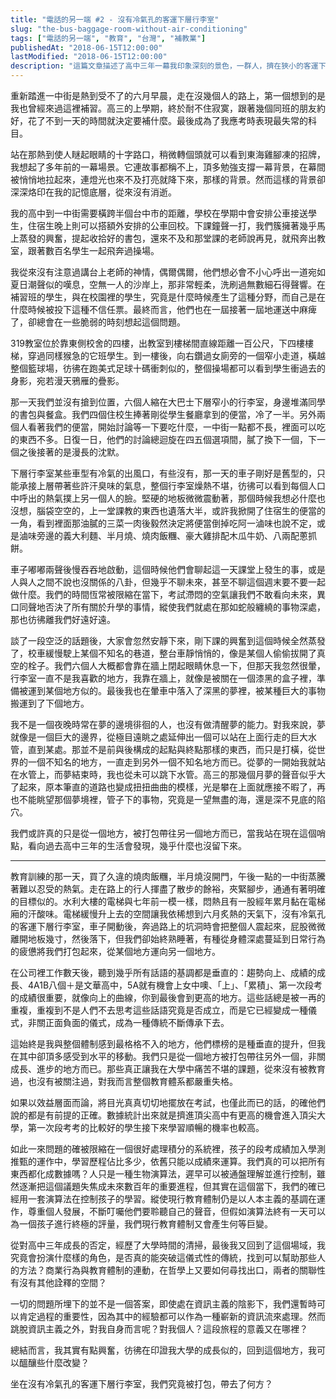 ```yaml
---
title: "電話的另一端 #2 - 沒有冷氣孔的客運下層行李室"
slug: "the-bus-baggage-room-without-air-conditioning"
tags: ["電話的另一端", "教育", "台灣", "補教業"]
publishedAt: "2018-06-15T12:00:00"
lastModified: "2018-06-15T12:00:00"
description: "這篇文章描述了高中三年一幕我印象深刻的景色，一群人，擠在狹小的客運下層行李室，被水平地從文華高中載運到水利大樓，在那裡，我們期望著垂直的提升。然而真的是如此嗎？我們究竟被打包去了何方"
---
```


重新踏進一中街是熱到受不了的六月早晨，走在沒幾個人的路上，第一個想到的是我也曾經來過這裡補習。高三的上學期，終於耐不住寂寞，跟著幾個同班的朋友約好，花了不到一天的時間就決定要補什麼。最後成為了我應考時表現最失常的科目。

站在那熱到使人瞇起眼睛的十字路口，稍微轉個頭就可以看到東海雞腳凍的招牌，我想起了多年前的一幕場景。它連故事都稱不上，頂多勉強支撐一幕背景，在幕間被悄悄地拉起來，連燈光也來不及打亮就降下來，那樣的背景。然而這樣的背景卻深深烙印在我的記憶底層，從來沒有消逝。

我的高中到一中街需要橫跨半個台中市的距離，學校在學期中會安排公車接送學生，住宿生晚上則可以搭額外安排的公車回校。下課鐘聲一打，我們簇擁著幾乎馬上蒸發的興奮，提起收拾好的書包，還來不及和那堂課的老師說再見，就飛奔出教室，跟著數百名學生一起飛奔過操場。

我從來沒有注意過講台上老師的神情，偶爾偶爾，他們想必會不小心呼出一道宛如夏日潮聲似的嘆息，空無一人的沙岸上，那非常輕柔，洗刷過無數細石得聲響。在補習班的學生，與在校園裡的學生，究竟是什麼時候產生了這種分野，而自己是在什麼時候被投下這種不信任票。最終而言，他們也在一屆接著一屆地運送中麻痺了，卻總會在一些脆弱的時刻想起這個問題。

319教室位於靠東側校舍的四樓，出教室到樓梯間直線距離一百公尺，下四樓樓梯，穿過同樣猴急的它班學生。到一樓後，向右鑽過女廁旁的一個窄小走道，橫越整個籃球場，彷彿在跑美式足球十碼衝刺似的，整個操場都可以看到學生衝過去的身影，宛若漫天鴉雁的疊影。

那一天我們並沒有搶到位置，六個人縮在大巴士下層窄小的行李室，身邊堆滿同學的書包與餐盒。我們四個住校生捧著剛從學生餐廳拿到的便當，冷了一半。另外兩個人看著我們的便當，開始討論等一下要吃什麼，一中街一點都不長，裡面可以吃的東西不多。日復一日，他們的討論總迴旋在四五個選項間，膩了換下一個，下一個之後接著的是漫長的沈默。

下層行李室某些車型有冷氣的出風口，有些沒有，那一天的車子剛好是舊型的，只能承接上層帶著些許汗臭味的氣息，整個行李室燥熱不堪，彷彿可以看到每個人口中呼出的熱氣撲上另一個人的臉。堅硬的地板微微震動著，那個時候我想必什麼也沒想，腦袋空空的，上一堂課教的東西也遺落大半，或許我掀開了住宿生的便當的一角，看到裡面那油膩的三菜一肉後毅然決定將便當倒掉吃阿一滷味也說不定，或是滷味旁邊的義大利麵、半月燒、燒肉飯糰、豪大雞排配木瓜牛奶、八兩配蔥抓餅。

車子嘟嘟兩聲後慢吞吞地啟動，這個時候他們會聊起這一天課堂上發生的事，或是人與人之間不說也沒關係的八卦，但幾乎不聊未來，甚至不聊這個週末要不要一起做什麼。我們的時間恆常被限縮在當下，考試滯悶的空氣讓我們不敢看向未來，異口同聲地否決了所有關於升學的事情，縱使我們就處在那如蛇般纏繞的事物深處，那也彷彿離我們好遠好遠。

談了一段空泛的話題後，大家會忽然安靜下來，剛下課的興奮到這個時候全然蒸發了，校車緩慢駛上某個不知名的巷道，整台車靜悄悄的，像是某個人偷偷拔開了真空的栓子。我們六個人大概都會靠在牆上閉起眼睛休息一下，但那天我忽然很暈，行李室一直不是我喜歡的地方，我靠在牆上，就像是被關在一個漆黑的盒子裡，準備被運到某個地方似的。最後我也在暈車中落入了深黑的夢裡，被某種巨大的事物搬運到了下個地方。

我不是一個夜晚時常在夢的邊境徘徊的人，也沒有做清醒夢的能力。對我來說，夢就像是一個巨大的邊界，從極目遠眺之處延伸出一個可以站在上面行走的巨大水管，直到某處。那並不是前與後構成的起點與終點那樣的東西，而只是打橫，從世界的一個不知名的地方，一直走到另外一個不知名地方而已。從夢的一開始我就站在水管上，而夢結束時，我也從未可以跳下水管。高三的那幾個月夢的聲音似乎大了起來，原本筆直的道路也變成扭扭曲曲的模樣，光是攀在上面就應接不暇了，再也不能眺望那個夢境裡，管子下的事物，究竟是一望無盡的海，還是深不見底的陷穴。

我們或許真的只是從一個地方，被打包帶往另一個地方而已，當我站在現在這個哨點，看向過去高中三年的生活會發現，幾乎什麼也沒留下來。

* * * 

教育訓練的那一天，買了久違的燒肉飯糰，半月燒沒開門，午後一點的一中街蒸騰著難以忍受的熱氣。走在路上的行人揮盡了散步的餘裕，夾緊腳步，通通有著明確的目標似的。水利大樓的電梯與七年前一模一樣，悶熱且有一股經年累月黏在電梯廂的汗酸味。電梯緩慢升上去的空間讓我依稀想到六月炙熱的天氣下，沒有冷氣孔的客運下層行李室，車子開動後，奔過路上的坑洞時會把整個人震起來，屁股微微離開地板幾寸，然後落下，但我們卻始終熟睡著，有種從身體深處蔓延到日常行為的疲憊將我們打包起來，從某個地方運向另一個地方。

在公司裡工作數天後，聽到幾乎所有話語的基調都是垂直的：趨勢向上、成績的成長、4A1B八個＋是文華高中，5A就有機會上女中噢、「上」、「累積」、第一次段考的成績很重要，就像向上的曲線，你到最後會到更高的地方。這些話總是被一再的重複，重複到不是人們不去思考這些話語究竟是否成立，而是它已經變成一種儀式，非關正面負面的儀式，成為一種傳統不斷傳承下去。

這始終是我與整個體制感到最格格不入的地方，他們標榜的是種垂直的提升，但我在其中卻頂多感受到水平的移動。我們只是從一個地方被打包帶往另外一個，非關成長、進步的地方而已。那些真正讓我在大學中痛苦不堪的課題，從來沒有被教育過，也沒有被關注過，對我而言整個教育體系都嚴重失格。

如果以效益層面而論，將目光真真切切地擺放在考試，也僅此而已的話，的確他們說的都是有前提的正確。數據統計出來就是擠進頂尖高中有更高的機會進入頂尖大學，第一次段考考的比較好的學生接下來學習順暢的機率也較高。

如此一來問題的確被限縮在一個很好處理積分的系統裡，孩子的段考成績加入學測推甄的運作中，學習歷程佔比多少，依舊只能以成績來運算。我們真的可以把所有東西都化成數據嗎？人只是一種生物演算法，遲早可以被通盤理解並進行控制，雖然逐漸把這個議題失焦成未來數百年的重要進程，但其實在這個當下，我們的確已經用一套演算法在控制孩子的學習。縱使現行教育體制仍是以人本主義的基調在運作，尊重個人發展，不斷叮囑他們要聆聽自己的聲音，但假如演算法終有一天可以為一個孩子進行終極的評量，我們現行教育體制又會產生何等巨變。

從對高中三年成長的否定，經歷了大學時間的清掃，最後我又回到了這個場域，我究竟會扮演什麼樣的角色，是否真的能突破這儀式性的傳統，找到可以幫助那些人的方法？商業行為與教育體制的連動，在哲學上又要如何尋找出口，兩者的關聯性有沒有其他詮釋的空間？

一切的問題所埋下的並不是一個答案，即使處在資訊主義的陰影下，我們還暫時可以肯定過程的重要性，因為其中的經驗都可以作為一種嶄新的資訊流來處理。然而跳脫資訊主義之外，對我自身而言呢？對我個人？這段旅程的意義又在哪裡？

總結而言，我其實有點興奮，彷彿在印證我大學的成長似的，回到這個地方，我可以醞釀些什麼改變？

坐在沒有冷氣孔的客運下層行李室，我們究竟被打包，帶去了何方？

